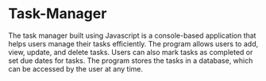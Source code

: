 # Task-Manager
The task manager built using Javascript is a console-based application that helps users manage their tasks efficiently. The program allows users to add, view, update, and delete tasks. Users can also mark tasks as completed or set due dates for tasks. The program stores the tasks in a database, which can be accessed by the user at any time. 
